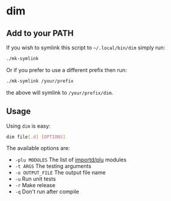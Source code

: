 # dim

## Add to your PATH

If you wish to symlink this script to `~/.local/bin/dim` simply run:
``` bash
./mk-symlink
```

Or if you prefer to use a different prefix then run:
``` bash
./mk-symlink /your/prefix
```
the above will symlink to `/your/prefix/dim`.

## Usage

Using `dim` is easy:

``` bash
dim file[.d] [OPTIONS]
```

The available options are:

- `-plu MODULES` The list of [importd/plu](https://github.com/onerbs/importd/tree/master/plu) modules
- `-t ARGS` The testing arguments
- `-o OUTPUT_FILE` The output file name
- `-u` Run unit tests
- `-r` Make release
- `-q` Don't run after compile
